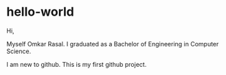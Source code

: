 # hello-world

Hi,

Myself Omkar Rasal. I graduated as a Bachelor of Engineering in Computer Science.

I am new to github. This is my first github project.
